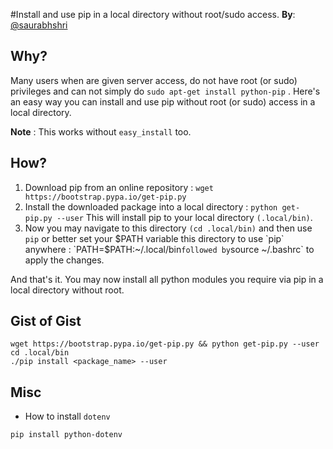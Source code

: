 #Install and use pip in a local directory without root/sudo access.
**By**: [@saurabhshri](https://github.com/saurabhshri)

## Why?
Many users when are given server access, do not have root (or sudo) privileges and can not simply do
`sudo apt-get install python-pip` .
Here's an easy way you can install and use pip without root (or sudo) access in a local directory.

**Note** : This works without `easy_install` too.

## How?

1. Download pip from an online repository : `wget https://bootstrap.pypa.io/get-pip.py`
2. Install the downloaded package into a local directory : `python get-pip.py --user`
   This will install pip to your local directory `(.local/bin)`.
3. Now you may navigate to this directory `(cd .local/bin)` and then use `pip` or better set your $PATH variable
   this directory to use `pip` anywhere : `PATH=$PATH:~/.local/bin` followed by `source ~/.bashrc` to apply the changes.

And that's it. You may now install all python modules you require via pip in a local directory without root.

## Gist of Gist

```
wget https://bootstrap.pypa.io/get-pip.py && python get-pip.py --user
cd .local/bin
./pip install <package_name> --user
```

## Misc
* How to install `dotenv`

```
pip install python-dotenv
```
